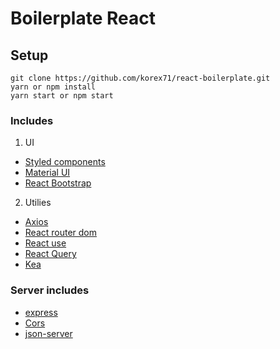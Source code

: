 # Boilerplate React

## Setup

```
git clone https://github.com/korex71/react-boilerplate.git
yarn or npm install
yarn start or npm start
```

### Includes

1. UI

- [Styled components](https://github.com/styled-components/styled-components)
- [Material UI](https://github.com/mui-org/material-ui/blob/next/README.md)
- [React Bootstrap](https://react-bootstrap.github.io)

2. Utilies

- [Axios](https://github.com/axios/axios/blob/master/README.md)
- [React router dom](https://github.com/ReactTraining/react-router/blob/master/packages/react-router-dom/README.md)
- [React use](https://github.com/streamich/react-use/blob/master/README.md)
- [React Query](https://github.com/tannerlinsley/react-query/blob/master/README.md)
- [Kea](https://kea.js.org)

### Server includes

- [express](https://github.com/expressjs/express/blob/master/Readme.md)
- [Cors](https://www.npmjs.com/package/cors)
- [json-server](https://github.com/typicode/json-server/blob/master/README.md)
